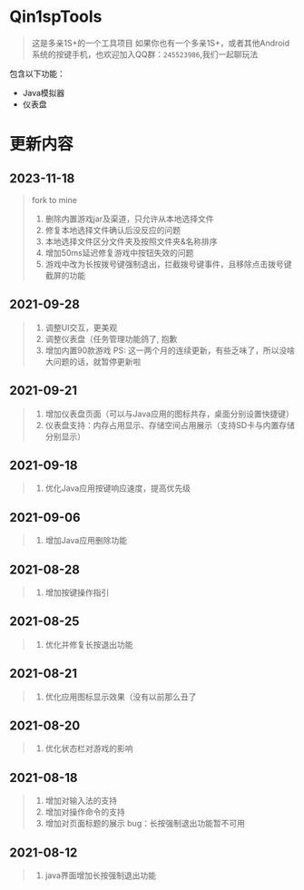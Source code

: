 # Qin1spTools
> 这是多亲1S+的一个工具项目
> 如果你也有一个多亲1S+，或者其他Android系统的按键手机，也欢迎加入QQ群：`245523986`,我们一起聊玩法

包含以下功能：
* Java模拟器
* 仪表盘

# 更新内容
## 2023-11-18
> fork to mine
> 1. 删除内置游戏jar及渠道，只允许从本地选择文件
> 2. 修复本地选择文件确认后没反应的问题
> 3. 本地选择文件区分文件夹及按照文件夹&名称排序
> 4. 增加50ms延迟修复游戏中按钮失效的问题
> 5. 游戏中改为长按拨号键强制退出，拦截拨号键事件，且移除点击拨号键截屏的功能

## 2021-09-28
> 1. 调整UI交互，更美观
> 2. 调整仪表盘（任务管理功能鸽了, 抱歉
> 3. 增加内置90款游戏
> PS: 这一两个月的连续更新，有些乏味了，所以没啥大问题的话，就暂停更新啦



## 2021-09-21
> 1. 增加仪表盘页面（可以与Java应用的图标共存，桌面分别设置快捷键）
> 2. 仪表盘支持：内存占用显示、存储空间占用展示（支持SD卡与内置存储分别显示） 



## 2021-09-18
> 1. 优化Java应用按键响应速度，提高优先级



## 2021-09-06
> 1. 增加Java应用删除功能


## 2021-08-28
> 1. 增加按键操作指引


## 2021-08-25
> 1. 优化并修复长按退出功能


## 2021-08-21
> 1. 优化应用图标显示效果（没有以前那么丑了


## 2021-08-20
> 1. 优化状态栏对游戏的影响


## 2021-08-18
> 1. 增加对输入法的支持
> 2. 增加对操作命令的支持
> 3. 增加对页面标题的展示
> bug：长按强制退出功能暂不可用


## 2021-08-12
> 1. java界面增加长按强制退出功能